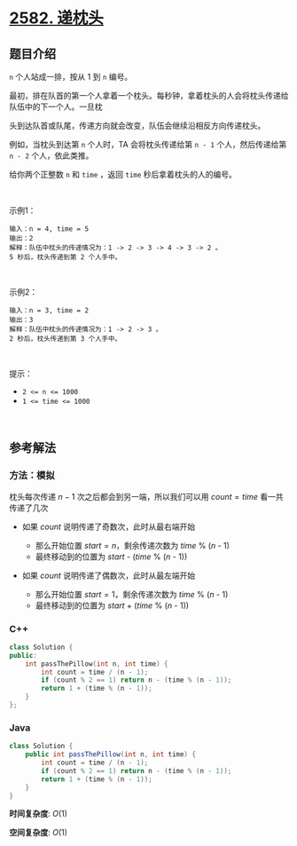 # [2582. 递枕头](https://leetcode.cn/problems/pass-the-pillow/)

## 题目介绍

`n` 个人站成一排，按从 1 到 `n` 编号。

最初，排在队首的第一个人拿着一个枕头。每秒钟，拿着枕头的人会将枕头传递给队伍中的下一个人。一旦枕

头到达队首或队尾，传递方向就会改变，队伍会继续沿相反方向传递枕头。

例如，当枕头到达第 `n` 个人时，TA 会将枕头传递给第 `n - 1` 个人，然后传递给第 `n - 2` 个人，依此类推。

给你两个正整数 `n` 和 `time` ，返回 `time` 秒后拿着枕头的人的编号。

<br>

示例1：

```
输入：n = 4, time = 5
输出：2
解释：队伍中枕头的传递情况为：1 -> 2 -> 3 -> 4 -> 3 -> 2 。
5 秒后，枕头传递到第 2 个人手中。
```

<br>

示例2：

```
输入：n = 3, time = 2
输出：3
解释：队伍中枕头的传递情况为：1 -> 2 -> 3 。
2 秒后，枕头传递到第 3 个人手中。
```

<br>

提示：

-   `2 <= n <= 1000`
-   `1 <= time <= 1000`

<br>

## 参考解法

### 方法：模拟

枕头每次传递 $n - 1$ 次之后都会到另一端，所以我们可以用 $count = time % (n - 1)$ 看一共传递了几次
- 如果 $count % 2 == 1$ 说明传递了奇数次，此时从最右端开始
    - 那么开始位置 $start = n$，剩余传递次数为 $time$ % ($n$ - 1)
    - 最终移动到的位置为 $start$ - ($time$ % ($n$ - 1))
    
- 如果 $count % 2 == 0$ 说明传递了偶数次，此时从最左端开始
    - 那么开始位置 $start = 1$，剩余传递次数为 $time$ % ($n$ - 1)
    - 最终移动到的位置为 $start$ + ($time$ % ($n$ - 1))

### **C++**

```C++
class Solution {
public:
    int passThePillow(int n, int time) {
        int count = time / (n - 1);
        if (count % 2 == 1) return n - (time % (n - 1));
        return 1 + (time % (n - 1));
    }
};
```

### **Java**

```Java
class Solution {
    public int passThePillow(int n, int time) {
        int count = time / (n - 1);
        if (count % 2 == 1) return n - (time % (n - 1));
        return 1 + (time % (n - 1));
    }
}
```

**时间复杂度**: $O(1)$

**空间复杂度**: $O(1)$

